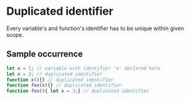 # Duplicated identifier 

Every variable's and function's identifier has to be unique within given scope.

## Sample occurrence

```javascript
let x = 1; // variable with identifier 'x' declared here
let x = 2; // duplicated identifier
function x(){} // duplicated identifier
function foo(x){} // duplicated identifier
function foo(){ let x = 3;} // duplicated identifier
```